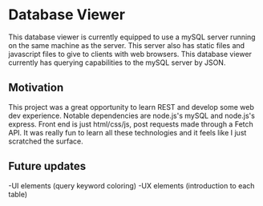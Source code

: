 # Database Viewer
This database viewer is currently equipped to use a mySQL server running on the same machine as the server. This server also has static files and javascript files to give to clients with web browsers. This database viewer currently has querying capabilities to the mySQL server by JSON.

## Motivation
This project was a great opportunity to learn REST and develop some web dev experience. Notable dependencies are node.js's mySQL and node.js's express. Front end is just html/css/js, post requests made through a Fetch API. It was really fun to learn all these technologies and it feels like I just scratched the surface.

## Future updates
-UI elements (query keyword coloring)
-UX elements (introduction to each table)

